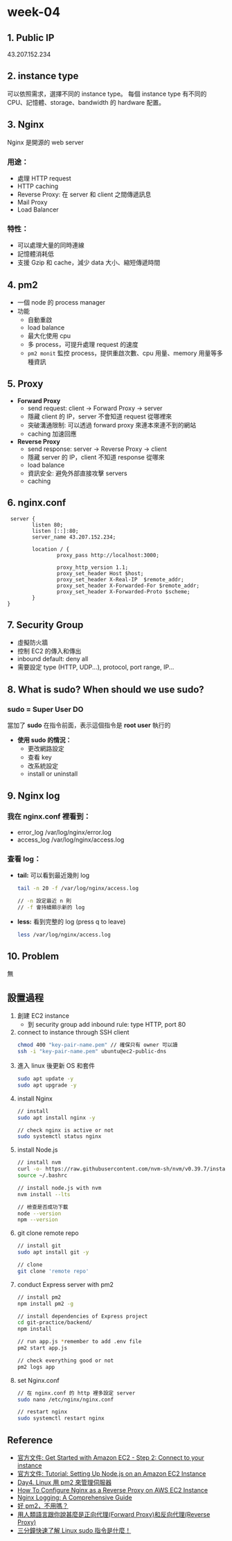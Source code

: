 # week-04
## 1. Public IP
43.207.152.234

## 2. instance type
可以依照需求，選擇不同的 instance type。
每個 instance type 有不同的 CPU、記憶體、storage、bandwidth 的 hardware 配置。

## 3. Nginx
Nginx 是開源的 web server

### 用途：
- 處理 HTTP request
- HTTP caching
- Reverse Proxy: 在 server 和 client 之間傳遞訊息
- Mail Proxy
- Load Balancer
### 特性：
- 可以處理大量的同時連線
- 記憶體消耗低
- 支援 Gzip 和 cache，減少 data 大小、縮短傳遞時間

## 4. pm2
- 一個 node 的 process manager
- 功能
  - 自動重啟
  - load balance
  - 最大化使用 cpu
  - 多 process，可提升處理 request 的速度
  - `pm2 monit` 監控 process，提供重啟次數、cpu 用量、memory 用量等多種資訊

## 5. Proxy
- **Forward Proxy**
  - send request: client -> Forward Proxy -> server
  - 隱藏 client 的 IP，server 不會知道 request 從哪裡來
  - 突破溝通限制: 可以透過 forward proxy 來連本來連不到的網站
  - caching 加速回應
- **Reverse Proxy**
  - send response: server -> Reverse Proxy -> client
  - 隱藏 server 的 IP，client 不知道 response 從哪來
  - load balance
  - 資訊安全: 避免外部直接攻擊 servers
  - caching

## 6. nginx.conf
```
 server {
        listen 80;
        listen [::]:80;
        server_name 43.207.152.234;

        location / {
                proxy_pass http://localhost:3000;

                proxy_http_version 1.1;
                proxy_set_header Host $host;
                proxy_set_header X-Real-IP  $remote_addr;
                proxy_set_header X-Forwarded-For $remote_addr;
                proxy_set_header X-Forwarded-Proto $scheme;
        }
}
```
## 7. Security Group
- 虛擬防火牆
- 控制 EC2 的傳入和傳出
- inbound default: deny all
- 需要設定 type (HTTP, UDP...), protocol, port range, IP...

## 8. What is sudo? When should we use sudo?
### sudo = Super User DO
當加了 **sudo** 在指令前面，表示這個指令是 **root user** 執行的

- **使用 sudo 的情況：**
  - 更改網路設定
  - 查看 key
  - 改系統設定
  - install or uninstall

## 9. Nginx log
### 我在 nginx.conf 裡看到：
- error_log /var/log/nginx/error.log
- access_log /var/log/nginx/access.log

### 查看 log：
- **tail:** 可以看到最近幾則 log
    ```bash
    tail -n 20 -f /var/log/nginx/access.log

    // -n 設定最近 n 則
    // -f 會持續顯示新的 log
    ```
- **less:** 看到完整的 log (press q to leave)
    ```bash
    less /var/log/nginx/access.log
    ```
## 10. Problem
無

## 設置過程
1. 創建 EC2 instance
    - 到 security group add inbound rule: type HTTP, port 80
2. connect to instance through SSH client
    ```bash
    chmod 400 "key-pair-name.pem" // 確保只有 owner 可以讀
    ssh -i "key-pair-name.pem" ubuntu@ec2-public-dns
    ```
3. 進入 linux 後更新 OS 和套件
    ```bash
    sudo apt update -y
    sudo apt upgrade -y
    ```
4. install Nginx
    ```bash
    // install
    sudo apt install nginx -y

    // check nginx is active or not
    sudo systemctl status nginx
    ```
5. install Node.js
    ```bash
    // install nvm
    curl -o- https://raw.githubusercontent.com/nvm-sh/nvm/v0.39.7/install.sh | bash
    source ~/.bashrc

    // install node.js with nvm
    nvm install --lts

    // 檢查是否成功下載
    node --version
    npm --version
    ```
6. git clone remote repo
    ```bash
    // install git
    sudo apt install git -y

    // clone
    git clone 'remote repo'
    ```
7. conduct Express server with pm2
    ```bash
    // install pm2
    npm install pm2 -g

    // install dependencies of Express project
    cd git-practice/backend/
    npm install

    // run app.js *remember to add .env file
    pm2 start app.js

    // check everything good or not
    pm2 logs app
    ```
8. set Nginx.conf
    ```bash
    // 在 nginx.conf 的 http 裡多設定 server
    sudo nano /etc/nginx/nginx.conf

    // restart nginx
    sudo systemctl restart nginx
    ```

## Reference
- [官方文件: Get Started with Amazon EC2 - Step 2: Connect to your instance](https://docs.aws.amazon.com/AWSEC2/latest/UserGuide/EC2_GetStarted.html#ec2-connect-to-instance)
- [官方文件: Tutorial: Setting Up Node.js on an Amazon EC2 Instance](https://docs.aws.amazon.com/sdk-for-javascript/v2/developer-guide/setting-up-node-on-ec2-instance.html)
- [Day4. Linux 用 pm2 來管理伺服器](https://ithelp.ithome.com.tw/m/articles/10214173)
- [How To Configure Nginx as a Reverse Proxy on AWS EC2 Instance](https://medium.com/@mudasirhaji/how-to-configure-nginx-as-a-reverse-proxy-on-aws-ec2-instance-270736ca2a50)
- [Nginx Logging: A Comprehensive Guide](https://betterstack.com/community/guides/logging/how-to-view-and-configure-nginx-access-and-error-logs/)
- [好 pm2，不用嗎？](https://medium.com/learn-or-die/%E5%A5%BD-pm2-%E4%B8%8D%E7%94%A8%E5%97%8E-fc7434cc8821)
- [用人類語言跟你說甚麼是正向代理(Forward Proxy)和反向代理(Reverse Proxy)](https://www.pressplay.cc/project/F720CEB1D6057D7ABB5614722AB18FFF/articles/660A57208C29FF94453548ED21F284EF)
- [三分鐘快速了解 Linux sudo 指令是什麼！](https://yhtechnote.com/linux-sudo/)
